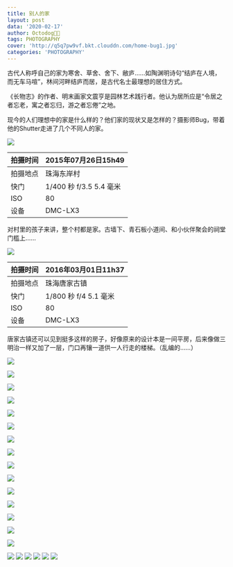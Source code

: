 ```yaml
---
title: 别人的家
layout: post
data: '2020-02-17'
author: Octodog🐙🐶
tags: PHOTOGRAPHY
cover: 'http://q5q7pw9vf.bkt.clouddn.com/home-bug1.jpg'
categories: 'PHOTOGRAPHY'
---
```


古代人称呼自己的家为寒舍、草舍、舍下、敝庐……如陶渊明诗句“结庐在人境，而无车马喧”，林间河畔结庐而居，是古代名士最理想的居住方式。

《长物志》的作者、明末画家文震亨是园林艺术践行者。他认为居所应是“令居之者忘老，寓之者忘归，游之者忘倦”之地。

现今的人们理想中的家是什么样的？他们家的现状又是怎样的？摄影师Bug，带着他的Shutter走进了几个不同人的家。


![](http://q5q7pw9vf.bkt.clouddn.com/home-bug1.jpg)

拍摄时间 | 2015年07月26日15h49 
-|-
拍摄地点 | 珠海东岸村 |
快门 | 1/400 秒 f/3.5 5.4 毫米 | 
ISO | 80 | 
设备 | DMC-LX3 |

对村里的孩子来讲，整个村都是家。古墙下、青石板小道间、和小伙伴聚会的祠堂门槛上……


![](http://q5q7pw9vf.bkt.clouddn.com/home-bug2.jpg)

拍摄时间 | 2016年03月01日11h37 
-|-
拍摄地点 | 珠海唐家古镇 |
快门 | 1/800 秒 f/4 5.1 毫米 | 
ISO | 80 | 
设备 | DMC-LX3 |

唐家古镇还可以见到挺多这样的房子，好像原来的设计本是一间平房，后来像做三明治一样又加了一层，门口再镶一道供一人行走的楼梯。（乱编的……）

![](http://q5q7pw9vf.bkt.clouddn.com/home-bug3.jpg)

![](http://q5q7pw9vf.bkt.clouddn.com/home-bug4.jpg)

![](http://q5q7pw9vf.bkt.clouddn.com/home-bug5.jpg)

![](http://q5q7pw9vf.bkt.clouddn.com/home-bug6.jpg)

![](http://q5q7pw9vf.bkt.clouddn.com/home-bug7.jpg)

![](http://q5q7pw9vf.bkt.clouddn.com/home-bug8.jpg)

![](http://q5q7pw9vf.bkt.clouddn.com/home-bug9.jpg)

![](http://q5q7pw9vf.bkt.clouddn.com/home-bug10.jpg)

![](http://q5q7pw9vf.bkt.clouddn.com/home-bug11.jpg)

![](http://q5q7pw9vf.bkt.clouddn.com/home-bug12.jpg)

![](http://q5q7pw9vf.bkt.clouddn.com/home-bug13.jpg)

![](http://q5q7pw9vf.bkt.clouddn.com/home-bug14.jpg)

![](http://q5q7pw9vf.bkt.clouddn.com/home-bug14.jpg)

![](http://q5q7pw9vf.bkt.clouddn.com/home-bug16.jpg)

![](http://q5q7pw9vf.bkt.clouddn.com/home-bug17.jpg)

![](http://q5q7pw9vf.bkt.clouddn.com/home-bug18.jpg)
![](http://q5q7pw9vf.bkt.clouddn.com/home-bug19.jpg)
![](http://q5q7pw9vf.bkt.clouddn.com/home-bug20.jpg)
![](http://q5q7pw9vf.bkt.clouddn.com/home-bug21.jpg)
![](http://q5q7pw9vf.bkt.clouddn.com/home-bug22.jpg)
![](http://q5q7pw9vf.bkt.clouddn.com/home-bug23.jpg)
